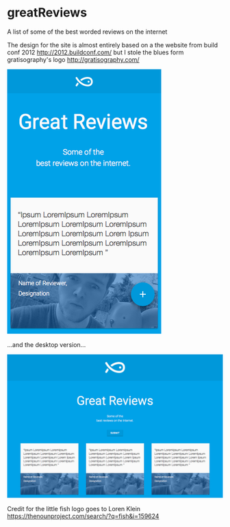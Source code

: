 # greatReviews
A list of some of the best worded reviews on the internet

The design for the site is almost entirely based on a the website from build conf 2012 http://2012.buildconf.com/ but I stole the blues form gratisography's logo http://gratisography.com/

<img src="mobile.png"/>

...and the desktop version...

<img src="desktop.png"/>

Credit for the little fish logo goes to Loren Klein https://thenounproject.com/search/?q=fish&i=159624

